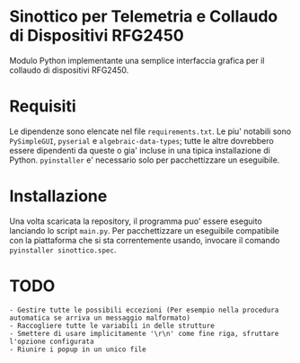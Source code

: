 
# Sinottico per Telemetria e Collaudo di Dispositivi RFG2450

Modulo Python implementante una semplice interfaccia grafica per il collaudo di dispositivi RFG2450.

# Requisiti

Le dipendenze sono elencate nel file `requirements.txt`. Le piu' notabili sono `PySimpleGUI`, `pyserial` e `algebraic-data-types`; tutte le altre dovrebbero essere dipendenti da queste o gia' incluse in una tipica installazione di Python. `pyinstaller` e' necessario solo per pacchettizzare un eseguibile.

# Installazione

Una volta scaricata la repository, il programma puo' essere eseguito lanciando lo script `main.py`. Per pacchettizzare un eseguibile compatibile con la piattaforma che si sta correntemente usando, invocare il comando `pyinstaller sinottico.spec`.

# TODO

    - Gestire tutte le possibili eccezioni (Per esempio nella procedura automatica se arriva un messaggio malformato)
    - Raccogliere tutte le variabili in delle strutture
    - Smettere di usare implicitamente '\r\n' come fine riga, sfruttare l'opzione configurata
    - Riunire i popup in un unico file